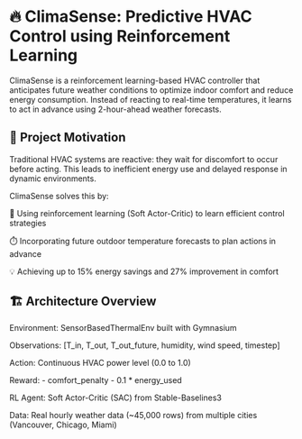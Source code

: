 # 🔥 ClimaSense: Predictive HVAC Control using Reinforcement Learning
ClimaSense is a reinforcement learning-based HVAC controller that anticipates future weather conditions to optimize indoor comfort and reduce energy consumption. Instead of reacting to real-time temperatures, it learns to act in advance using 2-hour-ahead weather forecasts.

## 🧠 Project Motivation
Traditional HVAC systems are reactive: they wait for discomfort to occur before acting. This leads to inefficient energy use and delayed response in dynamic environments.

ClimaSense solves this by:

🔄 Using reinforcement learning (Soft Actor-Critic) to learn efficient control strategies

⏱️ Incorporating future outdoor temperature forecasts to plan actions in advance

💡 Achieving up to 15% energy savings and 27% improvement in comfort

## 🏗️ Architecture Overview
Environment: SensorBasedThermalEnv built with Gymnasium

Observations: [T_in, T_out, T_out_future, humidity, wind speed, timestep]

Action: Continuous HVAC power level (0.0 to 1.0)

Reward: - comfort_penalty - 0.1 * energy_used

RL Agent: Soft Actor-Critic (SAC) from Stable-Baselines3

Data: Real hourly weather data (~45,000 rows) from multiple cities (Vancouver, Chicago, Miami)
